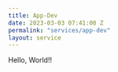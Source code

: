 ```yaml
---
title: App-Dev
date: 2023-03-03 07:41:00 Z
permalink: "services/app-dev"
layout: service
---
```


Hello, World!!